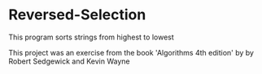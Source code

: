 # Reversed-Selection
This program sorts strings from highest to lowest

This project was an exercise from the book 'Algorithms 4th edition' by by Robert Sedgewick and Kevin Wayne
